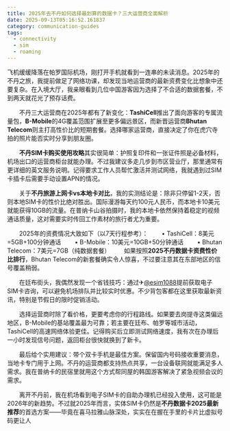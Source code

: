```yaml
---
title: 2025年去不丹如何选择最划算的数据卡？三大运营商全面解析
date: 2025-09-13T05:16:52.161837
category: communication-guides
tags:
  - connectivity
  - sim
  - roaming
---
```


飞机缓缓降落在帕罗国际机场，刚打开手机就看到一连串的未读消息。2025年的不丹之旅，我提前做足了网络功课，却发现当地运营商的最新资费变化比想象中还要复杂。在入境大厅，我亲眼看到几位中国游客因为选择了不合适的数据套餐，不到两天就花光了预存话费。

　　不丹三大运营商在2025年都有了新变化：**TashiCell**推出了面向游客的专属流量包，**B-Mobile**的4G覆盖范围扩展至更多偏远景区，而新晋运营商**Bhutan Telecom**则主打高性价比的短期套餐。选择哪家运营商，直接决定了你在虎穴寺拍的照片能否实时分享到朋友圈。

　　**不丹SIM卡购买使用攻略**其实很简单：护照复印件和一张证件照是必备材料，机场出口的运营商柜台就能办理。不过我建议多走几步到市区营业厅，那里通常有更详细的英文服务说明。记得要求工作人员帮忙激活并测试网络，我就遇到过SIM卡插卡后需要手动设置APN的情况。

　　关于**不丹旅游上网卡vs本地卡对比**，我的实测结论是：除非只停留1-2天，否则本地SIM卡的性价比绝对胜出。国际漫游每天约100元人民币，而本地卡10美元就能获得10GB的流量。在普纳卡山谷拍摄时，我的本地卡依然保持着稳定的视频通话质量，这对需要实时传回工作素材的旅行者尤为重要。

　　2025年的资费情况大致如下（以7天行程参考）：
　　• TashiCell：8美元=5GB+100分钟通话
　　• B-Mobile：10美元=10GB+50分钟通话
　　• Bhutan Telecom：7美元=7GB（纯数据套餐）
　　如果按照**2025不丹数据卡资费性价比排行**，Bhutan Telecom的新套餐确实令人惊喜，不过要注意其在东部地区的信号覆盖稍弱。

　　在廷布街头，我偶然发现一个省钱技巧：通过✈[@esim1088](https://t.me/s/esim1088)提前获取电子SIM卡咨询，可以避免机场排队并比较实时优惠。不少背包客都在这里获取最新资讯，特别是节假日的限时促销活动。

　　选择运营商时除了看价格，更要考虑你的行程路线。如果要去岗提寺这类偏远地区，B-Mobile的基站覆盖最为可靠；若主要在廷布、帕罗等城市活动，TashiCell的高速网络体验更佳。记得购买后立即测试网络速度，我有次在办理后一小时发现信号问题，返回柜台很快就换到了新卡。

　　最后给个实用建议：带个双卡手机是最佳方案。保留国内号码接收重要消息，当地卡专门用于上网。不丹的运营商都支持热点共享，一台设备联网就能满足多人需求。我在普纳卡的民宿里就用这个方式帮同屋的韩国游客解决了紧急视频会议的需求。

　　离开不丹前，我在机场看到电子SIM卡的自助办理机已经投入使用，这可能是2026年的新趋势。不过就2025年而言，实体SIM卡仍然是**不丹数据卡2025最新推荐**的首选方案——毕竟在喜马拉雅山脉深处，实实在在握在手里的卡片比虚拟号码更让人